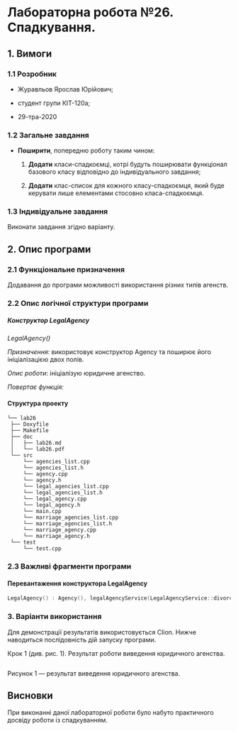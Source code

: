 ﻿# Лабораторна робота №26. Спадкування.

## 1. Вимоги

### 1.1 Розробник

-   Журавльов Ярослав Юрійович;
    
-   студент групи КІТ-120а;
    
-   29-тра-2020
    

### 1.2 Загальне завдання
-   **Поширити**, попередню роботу таким чином:
    1.  **Додати**  класи-спадкоємці, котрі будуть поширювати функціонал базового класу відповідно до індивідуального завдання;
        
    2.  **Додати**  клас-список для кожного класу-спадкоємця, який буде керувати лише елементами стосовно класа-спадкоємця.
### 1.3 Індивідуальне завдання

Виконати завдання згідно варіанту.

## 2. Опис програми

### 2.1 Функціональне призначення
Додавання до програми можливості використання різних типів агенств.

### 2.2 Опис логічної структури програми
##### _Конструктор LegalAgency_

*LegalAgency()*

_Призначення:_ використовує конструктор Agency та поширює його ініціалізацією двох полів.

_Опис роботи_: ініціалізую юридичне агенство.

_Повертає функція:_

#### Структура проекту

```
└── lab26
 ├── Doxyfile
 ├── Makefile
 ├── doc
 │   ├── lab26.md
 │   └── lab26.pdf
 └── src
 	 └── agencies_list.cpp
  	 └── agencies_list.h
  	 └── agency.cpp
  	 └── agency.h
  	 └── legal_agencies_list.cpp
  	 └── legal_agencies_list.h
  	 └── legal_agency.cpp
  	 └── legal_agency.h
 	 └── main.cpp
 	 └── marriage_agencies_list.cpp
  	 └── marriage_agencies_list.h
  	 └── marriage_agency.cpp
  	 └── marriage_agency.h
 └── test
	 └── test.cpp
```

### 2.3 Важливі фрагменти програми
#### Перевантаження конструктора LegalAgency
```c
LegalAgency() : Agency(), legalAgencyService(LegalAgencyService::divorceConsultation), numberOfCasesWon(0) {}
```
### 3. Варіанти використання

Для демонстрації результатів використовується Clion. Нижче наводиться послідовність дій запуску програми.

Крок 1 (див. рис. 1). Результат роботи виведення юридичного агенства. 

![]() 

Рисунок 1 — результат виведення юридичного агенства.

## Висновки

При виконанні даної лабораторної роботи було набуто практичного досвіду роботи із спадкуванням.
